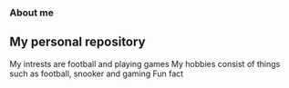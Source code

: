 ### About me
## My personal repository

My intrests are football and playing games
My hobbies consist of things such as football, snooker and gaming
Fun fact 













